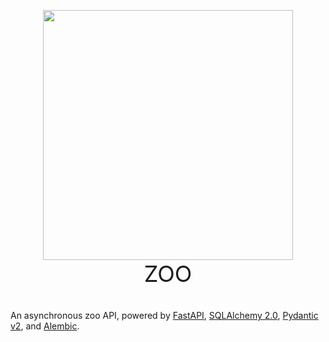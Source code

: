 <div style="text-align: center;">
  <p style="margin-bottom: 0;" align="center">
    <img src="https://i.imgur.com/Gdbh2Dj.png" width="400">
  </p>
  <p style="font-size: 36px; margin-top: 0;" align="center">
    ZOO
  </p>
</div>

An asynchronous zoo API, powered by [FastAPI](https://fastapi.tiangolo.com/),
[SQLAlchemy 2.0](https://www.sqlalchemy.org/), [Pydantic v2](https://docs.pydantic.dev/latest/),
and [Alembic](https://alembic.sqlalchemy.org/en/latest/).
